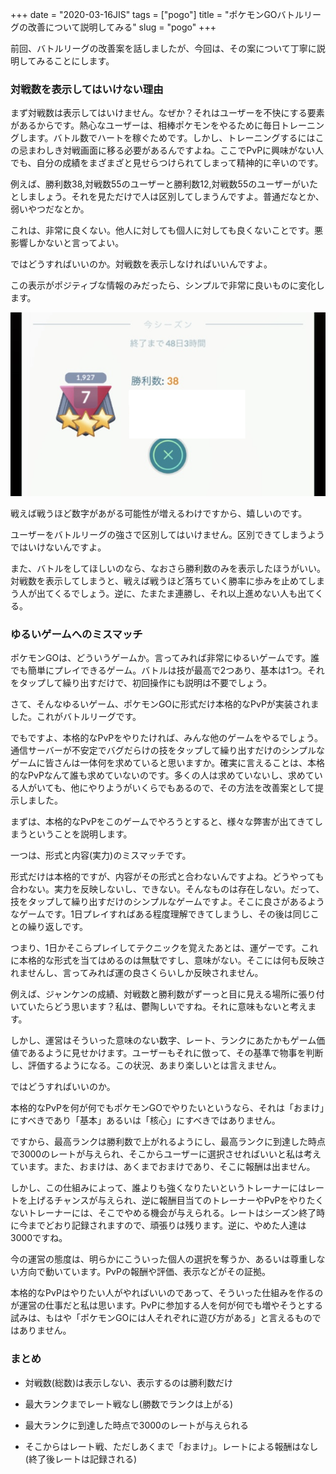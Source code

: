 +++
date = "2020-03-16JIS"
tags = ["pogo"]
title = "ポケモンGOバトルリーグの改善について説明してみる"
slug = "pogo"
+++

前回、バトルリーグの改善案を話しましたが、今回は、その案について丁寧に説明してみることにします。

### 対戦数を表示してはいけない理由

まず対戦数は表示してはいけません。なぜか？それはユーザーを不快にする要素があるからです。熱心なユーザーは、相棒ポケモンをやるために毎日トレーニングします。バトル数でハートを稼ぐためです。しかし、トレーニングするにはこの忌まわしき対戦画面に移る必要があるんですよね。ここでPvPに興味がない人でも、自分の成績をまざまざと見せらつけられてしまって精神的に辛いのです。

例えば、勝利数38,対戦数55のユーザーと勝利数12,対戦数55のユーザーがいたとしましょう。それを見ただけで人は区別してしまうんですよ。普通だなとか、弱いやつだなとか。

これは、非常に良くない。他人に対しても個人に対しても良くないことです。悪影響しかないと言ってよい。

ではどうすればいいのか。対戦数を表示しなければいいんですよ。

この表示がポジティブな情報のみだったら、シンプルで非常に良いものに変化します。

![](https://github.com/syui/mstdn.page/raw/master/img/mastodon/media_attachments/files/000/000/130/small/403bc7176368e258.png)

戦えば戦うほど数字があがる可能性が増えるわけですから、嬉しいのです。

ユーザーをバトルリーグの強さで区別してはいけません。区別できてしまうようではいけないんですよ。

また、バトルをしてほしいのなら、なおさら勝利数のみを表示したほうがいい。対戦数を表示してしまうと、戦えば戦うほど落ちていく勝率に歩みを止めてしまう人が出てくるでしょう。逆に、たまたま連勝し、それ以上進めない人も出てくる。

### ゆるいゲームへのミスマッチ

ポケモンGOは、どういうゲームか。言ってみれば非常にゆるいゲームです。誰でも簡単にプレイできるゲーム。バトルは技が最高で2つあり、基本は1つ。それをタップして繰り出すだけで、初回操作にも説明は不要でしょう。

さて、そんなゆるいゲーム、ポケモンGOに形式だけ本格的なPvPが実装されました。これがバトルリーグです。

でもですよ、本格的なPvPをやりたければ、みんな他のゲームをやるでしょう。通信サーバーが不安定でバグだらけの技をタップして繰り出すだけのシンプルなゲームに皆さんは一体何を求めていると思いますか。確実に言えることは、本格的なPvPなんて誰も求めていないのです。多くの人は求めていないし、求めている人がいても、他にやりようがいくらでもあるので、その方法を改善案として提示しました。

まずは、本格的なPvPをこのゲームでやろうとすると、様々な弊害が出てきてしまうということを説明します。

一つは、形式と内容(実力)のミスマッチです。

形式だけは本格的ですが、内容がその形式と合わないんですよね。どうやっても合わない。実力を反映しないし、できない。そんなものは存在しない。だって、技をタップして繰り出すだけのシンプルなゲームですよ。そこに良さがあるようなゲームです。1日プレイすればある程度理解できてしまうし、その後は同じことの繰り返しです。

つまり、1日かそこらプレイしてテクニックを覚えたあとは、運ゲーです。これに本格的な形式を当てはめるのは無駄ですし、意味がない。そこには何も反映されませんし、言ってみれば運の良さくらいしか反映されません。

例えば、ジャンケンの成績、対戦数と勝利数がずーっと目に見える場所に張り付いていたらどう思います？私は、鬱陶しいですね。それに意味もないと考えます。

しかし、運営はそういった意味のない数字、レート、ランクにあたかもゲーム価値であるように見せかけます。ユーザーもそれに倣って、その基準で物事を判断し、評価するようになる。この状況、あまり楽しいとは言えません。

ではどうすればいいのか。

本格的なPvPを何が何でもポケモンGOでやりたいというなら、それは「おまけ」にすべきであり「基本」あるいは「核心」にすべきではありません。

ですから、最高ランクは勝利数で上がれるようにし、最高ランクに到達した時点で3000のレートが与えられ、そこからユーザーに選択させればいいと私は考えています。また、おまけは、あくまでおまけであり、そこに報酬は出ません。

しかし、この仕組みによって、誰よりも強くなりたいというトレーナーにはレートを上げるチャンスが与えられ、逆に報酬目当てのトレーナーやPvPをやりたくないトレーナーには、そこでやめる機会が与えられる。レートはシーズン終了時に今までどおり記録されますので、頑張りは残ります。逆に、やめた人達は3000ですね。

今の運営の態度は、明らかにこういった個人の選択を奪うか、あるいは尊重しない方向で動いています。PvPの報酬や評価、表示などがその証拠。

本格的なPvPはやりたい人がやればいいのであって、そういった仕組みを作るのが運営の仕事だと私は思います。PvPに参加する人を何が何でも増やそうとする試みは、もはや「ポケモンGOには人それぞれに遊び方がある」と言えるものではありません。

### まとめ

- 対戦数(総数)は表示しない、表示するのは勝利数だけ

- 最大ランクまでレート戦なし(勝数でランクは上がる)

- 最大ランクに到達した時点で3000のレートが与えられる

- そこからはレート戦、ただしあくまで「おまけ」。レートによる報酬はなし(終了後レートは記録される)

